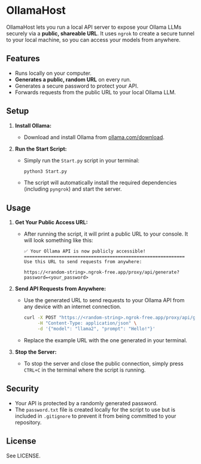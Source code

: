 # OllamaHost

OllamaHost lets you run a local API server to expose your Ollama LLMs securely via a **public, shareable URL**. It uses `ngrok` to create a secure tunnel to your local machine, so you can access your models from anywhere.

## Features
- Runs locally on your computer.
- **Generates a public, random URL** on every run.
- Generates a secure password to protect your API.
- Forwards requests from the public URL to your local Ollama LLM.

## Setup

1.  **Install Ollama:**
    - Download and install Ollama from [ollama.com/download](https://ollama.com/download).

2.  **Run the Start Script:**
    - Simply run the `Start.py` script in your terminal:
      ```bash
      python3 Start.py
      ```
    - The script will automatically install the required dependencies (including `pyngrok`) and start the server.

## Usage

1.  **Get Your Public Access URL:**
    - After running the script, it will print a public URL to your console. It will look something like this:
      ```
      ✅ Your Ollama API is now publicly accessible!
      ============================================================
      Use this URL to send requests from anywhere:

      https://<random-string>.ngrok-free.app/proxy/api/generate?password=<your_password>
      ```

2.  **Send API Requests from Anywhere:**
    - Use the generated URL to send requests to your Ollama API from any device with an internet connection.
      ```bash
      curl -X POST "https://<random-string>.ngrok-free.app/proxy/api/generate?password=<your_password>" \
           -H "Content-Type: application/json" \
           -d '{"model": "llama2", "prompt": "Hello!"}'
      ```
    - Replace the example URL with the one generated in your terminal.

3.  **Stop the Server:**
    - To stop the server and close the public connection, simply press `CTRL+C` in the terminal where the script is running.

## Security
- Your API is protected by a randomly generated password.
- The `password.txt` file is created locally for the script to use but is included in `.gitignore` to prevent it from being committed to your repository.

## License
See LICENSE.